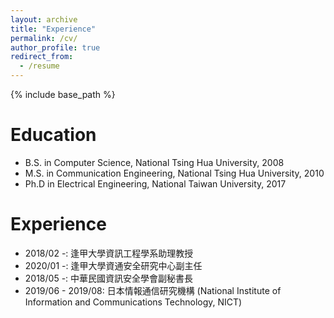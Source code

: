 ```yaml
---
layout: archive
title: "Experience"
permalink: /cv/
author_profile: true
redirect_from:
  - /resume
---
```


{% include base_path %}


Education
======
* B.S. in Computer Science, National Tsing Hua University, 2008
* M.S. in Communication Engineering, National Tsing Hua University, 2010
* Ph.D in Electrical Engineering, National Taiwan University, 2017

Experience
======
* 2018/02 -: 逢甲大學資訊工程學系助理教授
* 2020/01 -: 逢甲大學資通安全研究中心副主任
* 2018/05 -: 中華民國資訊安全學會副秘書長
* 2019/06 - 2019/08: 日本情報通信研究機構 (National Institute of Information and
Communications Technology, NICT) 
